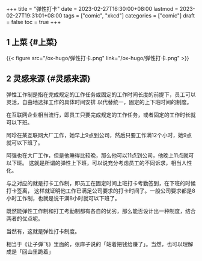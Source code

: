 +++
title = "弹性打卡"
date = 2023-02-27T16:30:00+08:00
lastmod = 2023-02-27T19:31:01+08:00
tags = ["comic", "xkcd"]
categories = ["comic"]
draft = false
toc = true
+++

## <span class="section-num">1</span> 上菜 {#上菜}

{{< figure src="/ox-hugo/弹性打卡.png" link="/ox-hugo/弹性打卡.png" >}}


## <span class="section-num">2</span> 灵感来源 {#灵感来源}

弹性工作制是指在完成规定的工作任务或固定的工作时间长度的前提下，员工可以灵活，自由地选择工作的具体时间安排
以代替统一，固定的上下班时间的制度。

在互联网企业相当流行，即员工只要完成规定的工作任务，或者固定的工作时长就可以下班。

阿珍在某互联网大厂工作，她早上9点到公司，然后只要工作满12个小时，她9点就可以下班了。

阿强也在大厂工作，但是他睡得比较晚，那么他可以11点到公司，他晚上11点就可以下班。
这就是所谓的弹性上下班，可以说充分考虑员工的不同诉求，相当人性化。

与之对应的就是打卡工作制，即员工在固定时间上班打卡考勤签到，在下班的时候打卡签离，
这样就证明他工作已满足公司要求的打卡时间了。一般公司要求都是8小时工作制，也就是说干满8小时就可以下班了。

既然能弹性工作制和打工考勤制都有各自的优劣，那么能否设计出一种制度，结合两者的优点呢。

当然有，这就是弹性打卡制度。

相当于《让子弹飞》里面的，张麻子说的「站着把钱给赚了」。当然，也可以理解成是「回山里跪着」

